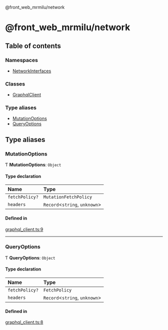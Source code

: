 @front_web_mrmilu/network

# @front_web_mrmilu/network

## Table of contents

### Namespaces

- [NetworkInterfaces](modules/NetworkInterfaces.md)

### Classes

- [GraphqlClient](classes/GraphqlClient.md)

### Type aliases

- [MutationOptions](Network.md#mutationoptions)
- [QueryOptions](Network.md#queryoptions)

## Type aliases

### MutationOptions

Ƭ **MutationOptions**: `Object`

#### Type declaration

| Name           | Type                           |
| :------------- | :----------------------------- |
| `fetchPolicy?` | `MutationFetchPolicy`          |
| `headers`      | `Record`<`string`, `unknown`\> |

#### Defined in

[graphql_client.ts:9](https://github.com/mrmilu/front_web_mrmilu/blob/a26d51a/packages/network/src/graphql_client.ts#L9)

---

### QueryOptions

Ƭ **QueryOptions**: `Object`

#### Type declaration

| Name           | Type                           |
| :------------- | :----------------------------- |
| `fetchPolicy?` | `FetchPolicy`                  |
| `headers`      | `Record`<`string`, `unknown`\> |

#### Defined in

[graphql_client.ts:8](https://github.com/mrmilu/front_web_mrmilu/blob/a26d51a/packages/network/src/graphql_client.ts#L8)
